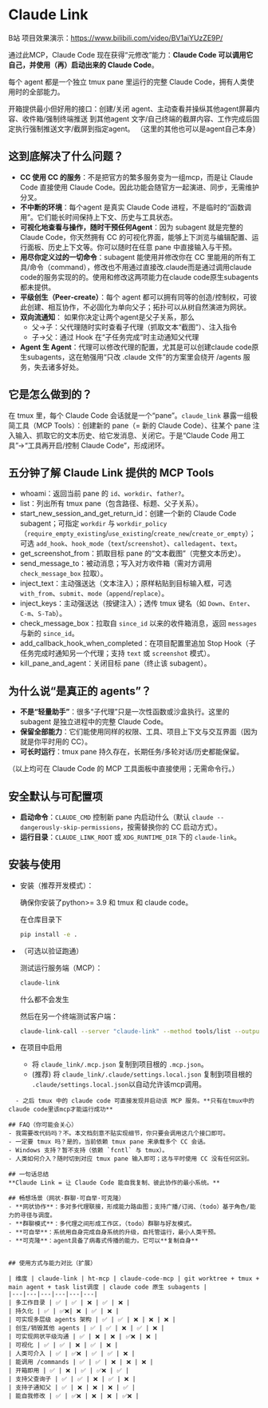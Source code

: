 # Claude Link

B站 项目效果演示：https://www.bilibili.com/video/BV1aiYUzZE9P/

通过此MCP，Claude Code 现在获得“元修改”能力：**Claude Code 可以调用它自己，并使用（再）启动出来的 Claude Code**。

每个 agent 都是一个独立 tmux pane 里运行的完整 Claude Code，拥有人类使用时的全部能力。

开箱提供最小但好用的接口：创建/关闭 agent、主动查看并操纵其他agent屏幕内容、收件箱/强制终端推送 到其他agent 文字/自己终端的截屏内容、工作完成后固定执行强制推送文字/截屏到指定agent。
（这里的其他也可以是agent自己本身）

## 这到底解决了什么问题？
- **CC 使用 CC 的服务**：不是把官方的繁多服务变为一组mcp，而是让 Claude Code 直接使用 Claude Code。因此功能会随官方一起演进、同步，无需维护分叉。
- **不中断的环境**：每个agent 是真实 Claude Code 进程，不是临时的“函数调用”。它们能长时间保持上下文、历史与工具状态。
- **可视化地查看与操作，随时干预任何Agent**：因为 subagent 就是完整的 Claude Code，你天然拥有 CC 的可视化界面，能够上下浏览与编辑配置、运行面板、历史上下文等。你可以随时在任意 pane 中直接输入与干预。
- **用尽你定义过的一切命令**：subagent 能使用并修改你在 CC 里能用的所有工具/命令（command），修改也不用通过直接改.claude而是通过调用claude code的服务实现的的。使用和修改这两项能力在claude code原生subagents都未提供。
- **平级创生（Peer‑create）**：每个 agent 都可以拥有同等的创造/控制权，可彼此创建、相互协作，不必固化为单向父子；拓扑可以从树自然演进为网状。
- **双向流通知**：
  如果你决定让两个agent是父子关系，那么
  - 父→子：父代理随时实时查看子代理（抓取文本“截图”）、注入指令
  - 子→父：通过 Hook 在“子任务完成”时主动通知父代理
- **Agent 生 Agent**：代理可以修改代理的配置，尤其是可以创建claude code原生subagents，这在勉强用“只改 .claude 文件”的方案里会绕开 /agents 服务，失去诸多好处。


## 它是怎么做到的？
在 tmux 里，每个 Claude Code 会话就是一个“pane”。`claude_link` 暴露一组极简工具（MCP Tools）：创建新的 pane（= 新的 Claude Code）、往某个 pane 注入输入、抓取它的文本历史、给它发消息、关闭它。于是“Claude Code 用工具”→“工具再开启/控制 Claude Code”，形成闭环。

## 五分钟了解 Claude Link 提供的 MCP Tools
- whoami：返回当前 pane 的 `id`、`workdir`、`father?`。
- list：列出所有 tmux pane（包含路径、标题、父子关系）。
- start_new_session_and_get_return_id：创建一个新的 Claude Code subagent；可指定 `workdir` 与 `workdir_policy`（`require_empty_existing`/`use_existing`/`create_new`/`create_or_empty`）；可选 `add_hook`、`hook_mode`（`text`/`screenshot`）、`calledagent`、`text`。
- get_screenshot_from：抓取目标 pane 的“文本截图”（完整文本历史）。
- send_message_to：被动消息；写入对方收件箱（需对方调用 `check_message_box` 拉取）。
- inject_text：主动强送达（文本注入）；原样粘贴到目标输入框，可选 `with_from`、`submit`、`mode`（`append`/`replace`）。
- inject_keys：主动强送达（按键注入）；透传 tmux 键名（如 `Down`、`Enter`、`C-m`、`S-Tab`）。
- check_message_box：拉取自 `since_id` 以来的收件箱消息，返回 `messages` 与新的 `since_id`。
- add_callback_hook_when_completed：在项目配置里追加 Stop Hook（子任务完成时通知另一个代理；支持 `text` 或 `screenshot` 模式）。
- kill_pane_and_agent：关闭目标 pane（终止该 subagent）。

## 为什么说“是真正的 agents”？
- **不是“轻量助手”**：很多“子代理”只是一次性函数或沙盒执行。这里的 subagent 是独立进程中的完整 Claude Code。
- **保留全部能力**：它们能使用同样的权限、工具、项目上下文与交互界面（因为就是你平时用的 CC）。
- **可长时运行**：tmux pane 持久存在，长期任务/多轮对话/历史都能保留。

（以上均可在 Claude Code 的 MCP 工具面板中直接使用；无需命令行。）

## 安全默认与可配置项
- **启动命令**：`CLAUDE_CMD` 控制新 pane 内启动什么（默认 `claude --dangerously-skip-permissions`，按需替换你的 CC 启动方式）。
- **运行目录**：`CLAUDE_LINK_ROOT` 或 `XDG_RUNTIME_DIR` 下的 `claude-link`。

## 安装与使用
- 安装（推荐开发模式）：

  确保你安装了python>= 3.9 和 tmux 和 claude code。

  在仓库目录下
  ```bash
  pip install -e .
  ```
- （可选以验证跑通）

  测试运行服务端（MCP）：
  ```bash
  claude-link
  ```
  什么都不会发生
  
  然后在另一个终端测试客户端：
  ```bash
  claude-link-call --server "claude-link" --method tools/list --output result
  ```
- 在项目中启用
  - 将 `claude_link/.mcp.json` 复制到项目根的 `.mcp.json`。
  - (推荐) 将 `claude_link/.claude/settings.local.json` 复制到项目根的 `.claude/settings.local.json`以自动允许该mcp调用。
```
  - 之后 tmux 中的 claude code 可直接发现并启动该 MCP 服务。**只有在tmux中的claude code里该mcp才能运行成功**

## FAQ（你可能会关心）
- 我需要改代码吗？不。本文档刻意不贴实现细节，你只要会调用这几个接口即可。
- 一定要 tmux 吗？是的，当前依赖 tmux pane 来承载多个 CC 会话。
- Windows 支持？暂不支持（依赖 `fcntl` 与 tmux）。
- 人类如何介入？随时切到对应 tmux pane 输入即可；这与平时使用 CC 没有任何区别。

## 一句话总结
**Claude Link = 让 Claude Code 能自我复制、彼此协作的最小系统。**

## 畅想场景（网状·群聊·可自举·可克隆）
- **网状协作**：多对多代理联接，形成能力路由图；支持广播/订阅、（todo）基于角色/能力的寻径与调度。
- **群聊模式**：多代理之间形成工作区，（todo）群聊与好友模式。
- **可自举**：系统用自身完成自身系统的升级，自托管运行，最小人类干预。
- **可克隆**：agent具备了病毒式传播的能力，它可以**复制自身**


## 使用方式与能力对比（扩展）

| 维度 | claude-link | ht-mcp | claude-code-mcp | git worktree + tmux + main agent + task list调度 | claude code 原生 subagents |
|---|---|---|---|---|---|
| 多工作目录 | ✅ | ✅ | ❌ | ✅ | ❌ |
| 持久化 | ✅ | ✅❌| ❌ | ✅ | ❌ |
| 可实现多层级 agents 架构 | ✅ | ✅ | ❌ | ❌ | ❌ |
| 创生/销毁其他 agents | ✅ | ✅ | ❌ | ✅ | ❌ |
| 可实现网状平级沟通 | ✅ | ❌ | ❌ | ✅❌ | ❌ |
| 可视化 | ✅ | ✅ | ❌ | ✅ | ❌ |
| 人类可介入 | ✅ | ✅❌ | ✅ | ✅ | ❌ |
| 能调用 /commands | ✅ | ✅ | ❌ | ❌ | ❌ |
| 开箱即用 | ✅ | ❌ | ✅ | ✅❌ | ✅ |
| 支持父查询子 | ✅ | ✅ | ❌ | ✅ | ❌ |
| 支持子通知父 | ✅ | ❌ | ❌ | ❌ | ✅ |
| 能自我修改 | ✅ | ✅❌ | ❌ | ❌ | ✅❌ |